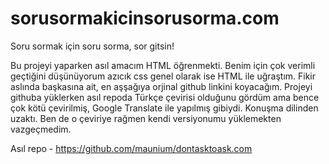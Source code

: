 # sorusormakicinsorusorma.com
Soru sormak için soru sorma, sor gitsin!

Bu projeyi yaparken asıl amacım HTML öğrenmekti. Benim için çok verimli geçtiğini düşünüyorum azıcık css genel olarak ise HTML ile uğraştım.
Fikir aslında başkasına ait, en aşşağıya orjinal github linkini koyacağım. Projeyi githuba yüklerken asıl repoda Türkçe çevirisi olduğunu gördüm ama bence çok kötü çevirilmiş, Google Translate ile yapılmış gibiydi. Konuşma dilinden uzaktı. Ben de o çeviriye rağmen kendi versiyonumu yüklemekten vazgeçmedim.

Asıl repo - https://github.com/maunium/dontasktoask.com
